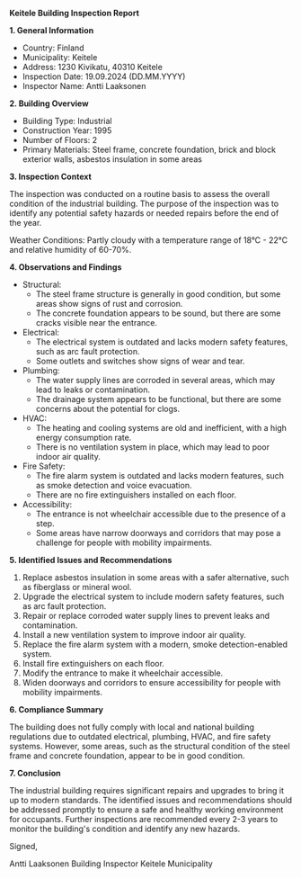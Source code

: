 **Keitele Building Inspection Report**

**1. General Information**

* Country: Finland
* Municipality: Keitele
* Address: 1230 Kivikatu, 40310 Keitele
* Inspection Date: 19.09.2024 (DD.MM.YYYY)
* Inspector Name: Antti Laaksonen

**2. Building Overview**

* Building Type: Industrial
* Construction Year: 1995
* Number of Floors: 2
* Primary Materials: Steel frame, concrete foundation, brick and block exterior walls, asbestos insulation in some areas

**3. Inspection Context**

The inspection was conducted on a routine basis to assess the overall condition of the industrial building. The purpose of the inspection was to identify any potential safety hazards or needed repairs before the end of the year.

Weather Conditions: Partly cloudy with a temperature range of 18°C - 22°C and relative humidity of 60-70%.

**4. Observations and Findings**

* Structural:
	+ The steel frame structure is generally in good condition, but some areas show signs of rust and corrosion.
	+ The concrete foundation appears to be sound, but there are some cracks visible near the entrance.
* Electrical:
	+ The electrical system is outdated and lacks modern safety features, such as arc fault protection.
	+ Some outlets and switches show signs of wear and tear.
* Plumbing:
	+ The water supply lines are corroded in several areas, which may lead to leaks or contamination.
	+ The drainage system appears to be functional, but there are some concerns about the potential for clogs.
* HVAC:
	+ The heating and cooling systems are old and inefficient, with a high energy consumption rate.
	+ There is no ventilation system in place, which may lead to poor indoor air quality.
* Fire Safety:
	+ The fire alarm system is outdated and lacks modern features, such as smoke detection and voice evacuation.
	+ There are no fire extinguishers installed on each floor.
* Accessibility:
	+ The entrance is not wheelchair accessible due to the presence of a step.
	+ Some areas have narrow doorways and corridors that may pose a challenge for people with mobility impairments.

**5. Identified Issues and Recommendations**

1. Replace asbestos insulation in some areas with a safer alternative, such as fiberglass or mineral wool.
2. Upgrade the electrical system to include modern safety features, such as arc fault protection.
3. Repair or replace corroded water supply lines to prevent leaks and contamination.
4. Install a new ventilation system to improve indoor air quality.
5. Replace the fire alarm system with a modern, smoke detection-enabled system.
6. Install fire extinguishers on each floor.
7. Modify the entrance to make it wheelchair accessible.
8. Widen doorways and corridors to ensure accessibility for people with mobility impairments.

**6. Compliance Summary**

The building does not fully comply with local and national building regulations due to outdated electrical, plumbing, HVAC, and fire safety systems. However, some areas, such as the structural condition of the steel frame and concrete foundation, appear to be in good condition.

**7. Conclusion**

The industrial building requires significant repairs and upgrades to bring it up to modern standards. The identified issues and recommendations should be addressed promptly to ensure a safe and healthy working environment for occupants. Further inspections are recommended every 2-3 years to monitor the building's condition and identify any new hazards.

Signed,

Antti Laaksonen
Building Inspector
Keitele Municipality